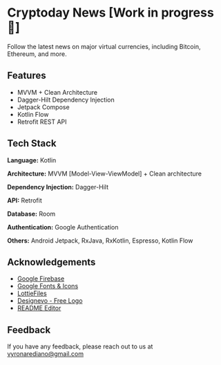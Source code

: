 
# Cryptoday News [Work in progress 🚧]


Follow the latest news on major virtual currencies, including Bitcoin, Ethereum, and more.





## Features

- MVVM + Clean Architecture
- Dagger-Hilt Dependency Injection
- Jetpack Compose
- Kotlin Flow
- Retrofit REST API 
## Tech Stack

**Language:** Kotlin

**Architecture:** MVVM [Model-View-ViewModel] + Clean architecture

**Dependency Injection:** Dagger-Hilt

**API:** Retrofit

**Database:** Room

**Authentication:** Google Authentication

**Others:** Android Jetpack, RxJava, RxKotlin, Espresso, Kotlin Flow



## Acknowledgements
 - [Google Firebase](https://firebase.google.com/)
 - [Google Fonts & Icons](https://fonts.google.com/)
 - [LottieFiles](https://lottiefiles.com/)
 - [Designevo - Free Logo](https://www.designevo.com/)
 - [README Editor](https://readme.so/)


## Feedback

If you have any feedback, please reach out to us at vyronarediano@gmail.com

